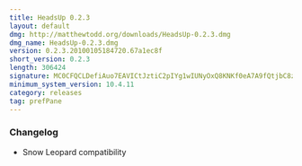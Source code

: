 ```yaml
---
title: HeadsUp 0.2.3
layout: default
dmg: http://matthewtodd.org/downloads/HeadsUp-0.2.3.dmg
dmg_name: HeadsUp-0.2.3.dmg
version: 0.2.3.20100105184720.67a1ec8f
short_version: 0.2.3
length: 306424
signature: MC0CFQCLDefiAuo7EAVICtJztiC2pIYg1wIUNyOxQ8KNKf0eA7A9fQtjbC8zPik=
minimum_system_version: 10.4.11
category: releases
tag: prefPane
---
```

### Changelog

* Snow Leopard compatibility
